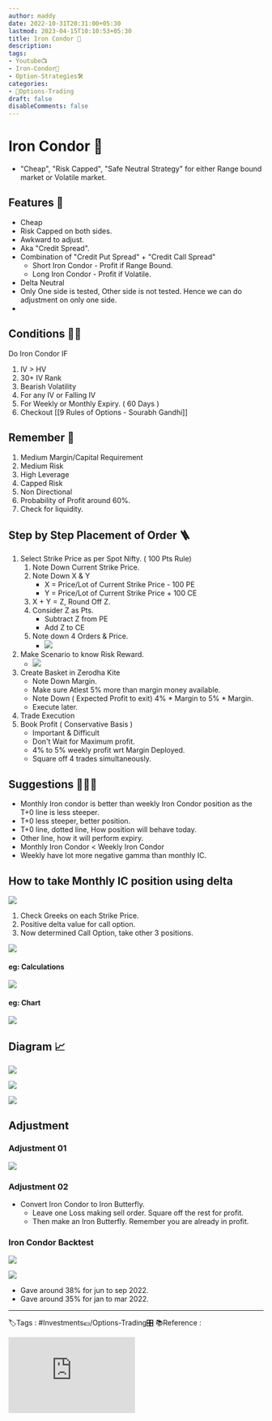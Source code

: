 ```yaml
---
author: maddy
date: 2022-10-31T20:31:00+05:30
lastmod: 2023-04-15T10:10:53+05:30
title: Iron Condor 🦅
description: 
tags:
- Youtube📺
- Iron-Condor🦅 
- Option-Strategies🛠️ 
categories: 
- 🤹Options-Trading
draft: false
disableComments: false
---
```

# Iron Condor 🦅

- "Cheap", "Risk Capped", "Safe Neutral Strategy" for either Range bound market or Volatile market.

## Features 🌈
- Cheap
- Risk Capped on both sides.
- Awkward to adjust.
- Aka "Credit Spread".
- Combination of "Credit Put Spread" + "Credit Call Spread"
	- Short Iron Condor - Profit if Range Bound.
	- Long Iron Condor - Profit if Volatile.
- Delta Neutral
- Only One side is tested, Other side is not tested. Hence we can do adjustment on only one side.
- 

## Conditions ☝🏼

Do Iron Condor IF

1. IV > HV
2. 30+ IV Rank
3. Bearish Volatility
4. For any IV or Falling IV
5. For Weekly or Monthly Expiry. ( 60 Days )
6. Checkout [[9 Rules of Options - Sourabh Gandhi]]

## Remember 🤔

1. Medium Margin/Capital Requirement
2. Medium Risk
3. High Leverage
4. Capped Risk
5. Non Directional
6. Probability of Profit around 60%.
7. Check for liquidity.

## Step by Step Placement of Order 🪜

1. Select Strike Price as per Spot Nifty. ( 100 Pts Rule)
	1. Note Down Current Strike Price.
	2. Note Down X & Y
		- X = Price/Lot of Current Strike Price - 100 PE 
		- Y =  Price/Lot of Current Strike Price + 100 CE
    3. X + Y = Z, Round Off Z.
    4. Consider Z as Pts. 
	    - Subtract Z from PE
	    - Add Z to CE
    5. Note down 4 Orders & Price.
	    - ![](https://i.imgur.com/D4F4b2Q.png)
2. Make Scenario to know Risk Reward.
	- ![](https://i.imgur.com/DA48rEb.png)
3. Create Basket in Zerodha Kite
	- Note Down Margin.
	- Make sure Atlest 5% more than margin money available.
	- Note Down ( Expected Profit to exit) 4% * Margin to 5% * Margin.
	- Execute later.
4. Trade Execution
5. Book Profit ( Conservative Basis )
	- Important & Difficult
	- Don't Wait for Maximum profit.
	- 4% to 5% weekly profit wrt Margin Deployed.
	- Square off 4 trades simultaneously.

## Suggestions 🧙🏼‍♂️ 

- Monthly Iron condor is better than weekly Iron Condor position as the T+0 line is less steeper.
- T+0 less steeper, better position.
- T+0 line, dotted line, How position will behave today.
- Other line, how it will perform expiry.
- Monthly Iron Condor < Weekly Iron Condor
- Weekly have lot more negative gamma than monthly IC.

## How to take Monthly IC position using delta

![](https://i.imgur.com/SVLewUo.png)

1. Check Greeks on each Strike Price.
2. Positive delta value for call option.
3. Now determined Call Option, take other 3 positions.

![](https://i.imgur.com/tpFQ2T8.png)

#### eg: Calculations
[![](https://i.imgur.com/QGgfmpFm.png)](https://i.imgur.com/QGgfmpF.png)

#### eg: Chart
[![](https://i.imgur.com/SJlB0dGm.png)](https://i.imgur.com/SJlB0dG.png)

## Diagram 📈

 ![](https://i.imgur.com/eTsyDM1.png)


![](https://i.imgur.com/uHBsEFP.png)


![](https://i.imgur.com/k2HqgxN.png)


## Adjustment
### Adjustment 01
![](https://i.imgur.com/thdjbfw.png)
### Adjustment 02
- Convert Iron Condor to Iron Butterfly.
	- Leave one Loss making sell order. Square off the rest for profit.
	- Then make an Iron Butterfly. Remember you are already in profit.

### Iron Condor Backtest

![](https://i.imgur.com/G5rcLDI.png)

![](https://i.imgur.com/n6qXwCc.png)

- Gave around 38% for jun to sep 2022.
- Gave around 35% for jan to mar 2022.

---
🏷️Tags : #Investments💷/Options-Trading🎛️ 
📚Reference :
<iframe width="250" height="150" src="https://www.youtube.com/embed/mkSuGYcd7is" title="YouTube video player" frameborder="0" allow="accelerometer; autoplay; clipboard-write; encrypted-media; gyroscope; picture-in-picture" allowfullscreen></iframe